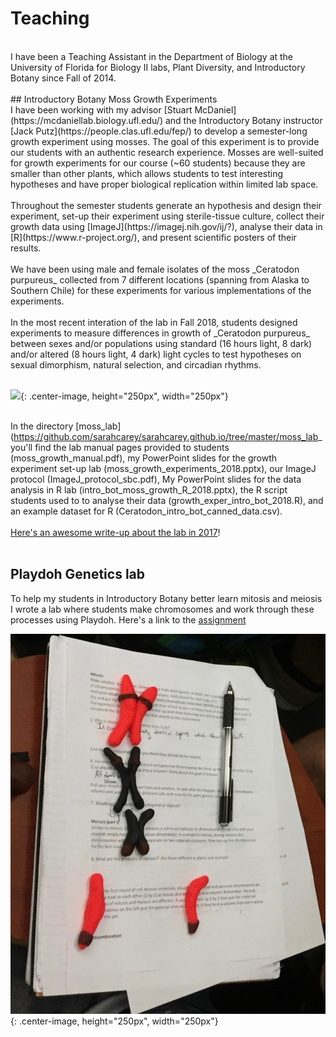 # Teaching
<br/>
I have been a Teaching Assistant in the Department of Biology at the University of Florida for Biology II labs, Plant Diversity, and Introductory Botany since Fall of 2014. 
<br/><br/>
## Introductory Botany Moss Growth Experiments
<br/>
I have been working with my advisor [Stuart McDaniel](https://mcdaniellab.biology.ufl.edu/) and the Introductory Botany instructor [Jack Putz](https://people.clas.ufl.edu/fep/) to develop a semester-long growth experiment using mosses. The goal of this experiment is to provide our students with an authentic research experience. Mosses are well-suited for growth experiments for our course (~60 students) because they are smaller than other plants, which allows students to test interesting hypotheses and have proper biological replication within limited lab space. 
<br/><br/>
 Throughout the semester students generate an hypothesis and design their experiment, set-up their experiment using sterile-tissue culture, collect their growth data using [ImageJ](https://imagej.nih.gov/ij/?), analyse their data in [R](https://www.r-project.org/), and present scientific posters of their results. 
<br/><br/>
 We have been using male and female isolates of the moss _Ceratodon purpureus_ collected from 7 different locations (spanning from Alaska to Southern Chile) for these experiments for various implementations of the experiments.
<br/><br/>
 In the most recent interation of the lab in Fall 2018, students designed experiments to measure differences in growth of _Ceratodon purpureus_ between sexes and/or populations using standard (16 hours light, 8 dark) and/or altered (8 hours light, 4 dark) light cycles to test hypotheses on sexual dimorphism, natural selection, and circadian rhythms. 
<br/><br/>

![](/moss_lab/R_lab.JPG){: .center-image, height="250px", width="250px"}<br/><br/>

In the directory [moss_lab](https://github.com/sarahcarey/sarahcarey.github.io/tree/master/moss_lab_ you'll find the lab manual pages provided to students (moss_growth_manual.pdf), my PowerPoint slides for the growth experiment set-up lab (moss_growth_experiments_2018.pptx), our ImageJ protocol (ImageJ_protocol_sbc.pdf), My PowerPoint slides for the data analysis in R lab (intro_bot_moss_growth_R_2018.pptx), the R script students used to to analyse their data (growth_exper_intro_bot_2018.R), and an example dataset for R (Ceratodon_intro_bot_canned_data.csv).
<br/><br/>
[Here's an awesome write-up about the lab in 2017](https://publications.clas.ufl.edu/ytori-magazine/ytori-spring-2018/lil-mosses/)!
<br/>
<br/>
## Playdoh Genetics lab
To help my students in Introductory Botany better learn mitosis and meiosis I wrote a lab where students make chromosomes and work through these processes using Playdoh. Here's a link to the [assignment](./playdoh_genetics.html)<br/>

![](/Images/playdoh_genetics.jpg){: .center-image, height="250px", width="250px"}<br/><br/>





